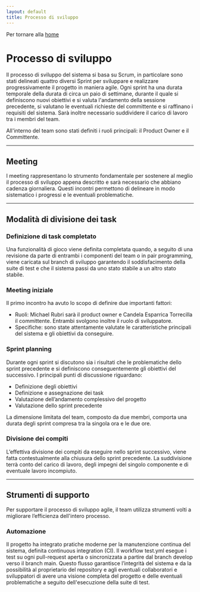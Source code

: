 ```yaml
---
layout: default
title: Processo di sviluppo
---
```


Per tornare alla [home](index.md)

# Processo di sviluppo

Il processo di sviluppo del sistema si basa su Scrum, in particolare sono stati delineati quattro diversi Sprint per
sviluppare e realizzare progressivamente il progetto in maniera agile. Ogni sprint ha una durata temporale della durata
di circa un paio di settimane, durante il quale si definiscono nuovi obiettivi e si valuta l'andamento della sessione
precedente, si valutano le eventuali richieste del committente e si raffinano i requisiti del sistema. Sarà inoltre
necessario suddividere il carico di lavoro tra i membri del team.

All'interno del team sono stati definiti i ruoli principali: il Product Owner e il Committente.

---

## Meeting
I meeting rappresentano lo strumento fondamentale per sostenere al meglio il processo di sviluppo appena descritto
e sarà necessario che abbiano cadenza giornaliera. Questi incontri permettono di delineare in modo sistematico i
progressi e le eventuali problematiche.

---

## Modalità di divisione dei task

### Definizione di task completato
Una funzionalità di gioco viene definita completata quando, a seguito di una revisione da parte di entrambi i componenti
del team o in pair programming, viene caricata sul branch di sviluppo garantendo il soddisfacimento della suite di test
e che il sistema passi da uno stato stabile a un altro stato stabile.

### Meeting iniziale
Il primo incontro ha avuto lo scopo di definire due importanti fattori:
- Ruoli: Michael Rubri sarà il product owner e Candela Esparrica Torrecilla il committente. Entrambi svolgono inoltre il
ruolo di sviluppatore.
- Specifiche: sono state attentamente valutate le caratteristiche principali del sistema e gli obiettivi da conseguire.

### Sprint planning
Durante ogni sprint si discutono sia i risultati che le problematiche dello sprint precedente e si definiscono
conseguentemente gli obiettivi del successivo. I principali punti di discussione riguardano:
- Definizione degli obiettivi
- Definizione e assegnazione dei task
- Valutazione dell’andamento complessivo del progetto
- Valutazione dello sprint precedente

La dimensione limitata del team, composto da due membri, comporta una durata degli sprint compresa tra la singola ora
e le due ore.

### Divisione dei compiti
L’effettiva divisione dei compiti da eseguire nello sprint successivo, viene fatta contestualmente alla chiusura dello
sprint precedente. La suddivisione terrà conto del carico di lavoro, degli impegni del singolo componente e di eventuale
lavoro incompiuto.

---

## Strumenti di supporto
Per supportare il processo di sviluppo agile, il team utilizza strumenti volti a migliorare l’efficienza dell'intero
processo.

### Automazione
Il progetto ha integrato pratiche moderne per la manutenzione continua del sistema, definita continuous integration
(CI). Il workflow test.yml esegue i test su ogni pull-request aperta o sincronizzata a partire dal branch develop verso
il branch main. Questo flusso garantisce l’integrità del sistema e da la possibilità al proprietario del repository e
agli eventuali collaboratori e sviluppatori di avere una visione completa del progetto e delle eventuali problematiche a
seguito dell'esecuzione della suite di test.